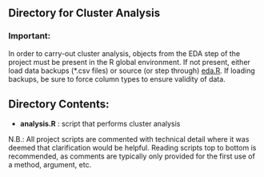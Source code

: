 ## Directory for Cluster Analysis

### Important:

In order to carry-out cluster analysis, objects from the EDA step of the project must be present in the R global environment. If not present, either load data backups (*.csv files) or source (or step through) [eda.R](../eda/eda.R "eda.R").  If loading backups, be sure to force column types to ensure validity of data.

## Directory Contents:
* **analysis.R** : script that performs cluster analysis 

N.B.: All project scripts are commented with technical detail where it was deemed that clarification would be helpful. Reading scripts top to bottom is recommended, as comments are typically only provided for the first use of a method, argument, etc.
